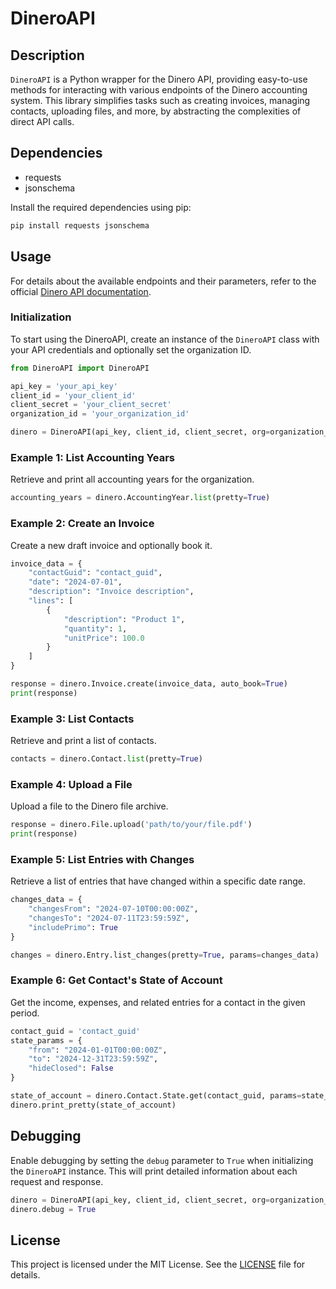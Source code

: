 
# DineroAPI

## Description

`DineroAPI` is a Python wrapper for the Dinero API, providing easy-to-use methods for interacting with various endpoints of the Dinero accounting system. This library simplifies tasks such as creating invoices, managing contacts, uploading files, and more, by abstracting the complexities of direct API calls.

## Dependencies

- requests
- jsonschema

Install the required dependencies using pip:

```sh
pip install requests jsonschema
```

## Usage

For details about the available endpoints and their parameters, refer to the official [Dinero API documentation](https://api.dinero.dk/openapi/index.html).

### Initialization

To start using the DineroAPI, create an instance of the `DineroAPI` class with your API credentials and optionally set the organization ID.

```python
from DineroAPI import DineroAPI

api_key = 'your_api_key'
client_id = 'your_client_id'
client_secret = 'your_client_secret'
organization_id = 'your_organization_id'

dinero = DineroAPI(api_key, client_id, client_secret, org=organization_id)
```

### Example 1: List Accounting Years

Retrieve and print all accounting years for the organization.

```python
accounting_years = dinero.AccountingYear.list(pretty=True)
```

### Example 2: Create an Invoice

Create a new draft invoice and optionally book it.

```python
invoice_data = {
    "contactGuid": "contact_guid",
    "date": "2024-07-01",
    "description": "Invoice description",
    "lines": [
        {
            "description": "Product 1",
            "quantity": 1,
            "unitPrice": 100.0
        }
    ]
}

response = dinero.Invoice.create(invoice_data, auto_book=True)
print(response)
```

### Example 3: List Contacts

Retrieve and print a list of contacts.

```python
contacts = dinero.Contact.list(pretty=True)
```

### Example 4: Upload a File

Upload a file to the Dinero file archive.

```python
response = dinero.File.upload('path/to/your/file.pdf')
print(response)
```

### Example 5: List Entries with Changes

Retrieve a list of entries that have changed within a specific date range.

```python
changes_data = {
    "changesFrom": "2024-07-10T00:00:00Z",
    "changesTo": "2024-07-11T23:59:59Z",
    "includePrimo": True
}

changes = dinero.Entry.list_changes(pretty=True, params=changes_data)
```

### Example 6: Get Contact's State of Account

Get the income, expenses, and related entries for a contact in the given period.

```python
contact_guid = 'contact_guid'
state_params = {
    "from": "2024-01-01T00:00:00Z",
    "to": "2024-12-31T23:59:59Z",
    "hideClosed": False
}

state_of_account = dinero.Contact.State.get(contact_guid, params=state_params)
dinero.print_pretty(state_of_account)
```

## Debugging

Enable debugging by setting the `debug` parameter to `True` when initializing the `DineroAPI` instance. This will print detailed information about each request and response.

```python
dinero = DineroAPI(api_key, client_id, client_secret, org=organization_id)
dinero.debug = True
```

## License

This project is licensed under the MIT License. See the [LICENSE](LICENSE) file for details.
